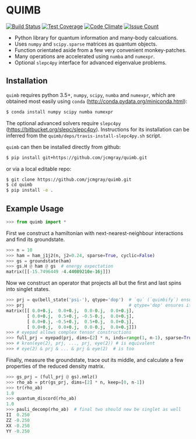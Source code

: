 # QUIMB

[![Build Status](https://travis-ci.org/jcmgray/quimb.svg?branch=master)](https://travis-ci.org/jcmgray/quimb)
[![Test Coverage](https://codeclimate.com/github/jcmgray/quimb/badges/coverage.svg)](https://codeclimate.com/github/jcmgray/quimb/coverage)
[![Code Climate](https://codeclimate.com/github/jcmgray/quimb/badges/gpa.svg)](https://codeclimate.com/github/jcmgray/quimb)
[![Issue Count](https://codeclimate.com/github/jcmgray/quimb/badges/issue_count.svg)](https://codeclimate.com/github/jcmgray/quimb)

 * Python library for quantum information and many-body calcuations.
 * Uses `numpy` and `scipy.sparse` matrices as quantum objects.
 * Function orientated aside from a few very convenient monkey-patches.
 * Many operations are accelerated using `numba` and `numexpr`.
 * Optional `slepc4py` interface for advanced eigenvalue problems.


## Installation
`quimb` requires python 3.5+, `numpy`, `scipy`, `numba` and `numexpr`, which are obtained most easily using `conda` (http://conda.pydata.org/miniconda.html):
```bash
$ conda install numpy scipy numba numexpr
```
The optional advanced solvers require `slepc4py` (https://bitbucket.org/slepc/slepc4py). Instructions for its installation can be inferred from the `quimb/deps/travis-install-slepc4py.sh` script.

`quimb` can then be installed directly from github:
```bash
$ pip install git+https://github.com/jcmgray/quimb.git
```
or via a local editable repo:
```bash
$ git clone https://github.com/jcmgray/quimb.git
$ cd quimb
$ pip install -e .
```

## Example Usage
```python
>>> from quimb import *
```
First we construct a hamiltonian with next-nearest-neighbour interactions and find its groundstate.
```python
>>> n = 10
>>> ham = ham_j1j2(n, j2=0.24, sparse=True, cyclic=False)
>>> gs = groundstate(ham)
>>> gs.H @ ham @ gs  # energy expectation
matrix([[-15.7496449 -4.44089210e-16j]])
```
Now we construct an operator that projects all but the first and last spins into singlet states.
```python
>>> prj = qu(bell_state('psi-'), qtype='dop')  # `qu` (`quimbify`) ensures things are complex matrices
>>> prj                                        # qtype='dop' ensures its a density operator
matrix([[ 0.0+0.j,  0.0+0.j,  0.0-0.j,  0.0+0.j],
        [ 0.0+0.j,  0.5+0.j, -0.5-0.j,  0.0+0.j],
        [ 0.0+0.j, -0.5+0.j,  0.5+0.j,  0.0+0.j],
        [ 0.0+0.j,  0.0+0.j,  0.0-0.j,  0.0+0.j]])
>>> # eyepad allows complex tensor constructions
>>> full_prj = eyepad(prj, dims=[2] * n, inds=range(1, n-1), sparse=True)
>>> # kron(eye(2), prj, ..., prj, eye(2)) # is equivalent
>>> # eye(2) & prj & ... & prj & eye(2)  # is too
```
Finally, measure the groundstate, trace out its middle, and calculate a few properties of the reduced density matrix.
```python
>>> gs_prj = (full_prj @ gs).nmlz()
>>> rho_ab = ptr(gs_prj, dims=[2] * n, keep=[0, n-1])
>>> tr(rho_ab)
1.0
>>> quantum_discord(rho_ab)
1.0
>>> pauli_decomp(rho_ab)  # final two should now be singlet as well
II  0.250
ZZ -0.250
XX -0.250
YY -0.250
```
